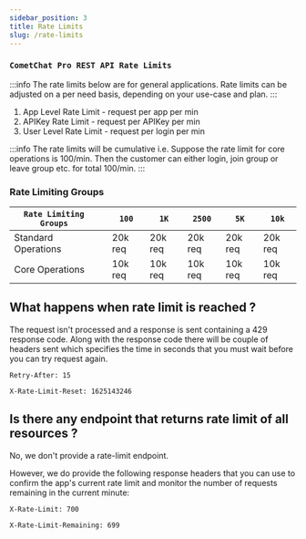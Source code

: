 ```yaml
---
sidebar_position: 3
title: Rate Limits
slug: /rate-limits
---
```


### `CometChat Pro REST API Rate Limits`


:::info
The rate limits below are for general applications. Rate limits can be adjusted on a per need basis, depending on your use-case and plan.
:::

1. App Level Rate Limit  - request per app per min
2. APIKey Rate Limit       - request per APIKey per min
3. User Level Rate Limit           - request per login per min


:::info
The rate limits will be cumulative  i.e. Suppose the rate limit for core operations is 100/min. Then the customer can either login, join group or leave group etc. for total 100/min.
:::

### Rate Limiting Groups

| `Rate Limiting Groups` |  | `100` | `1K` | `2500` | `5K` | `10k` | 
| ---- | ---- | ---- | ---- | ---- | ---- | ---- | 
| Standard Operations |  | 20k req | 20k req | 20k req | 20k req | 20k req | 
| Core Operations |  | 10k req | 10k req | 10k req | 10k req | 10k req | 


## What happens when rate limit is reached ?

The request isn't processed and a response is sent containing a 429 response code.
Along with the response code there will be couple of headers sent which specifies the time in seconds that you must wait before you can try request again.

`Retry-After: 15`

`X-Rate-Limit-Reset: 1625143246`

## Is there any endpoint that returns rate limit of all resources ?

No, we don't provide a rate-limit endpoint.

However, we do provide the following response headers that you can use to confirm the app's current rate limit and monitor the number of requests remaining in the current minute:

`X-Rate-Limit: 700`

`X-Rate-Limit-Remaining: 699`